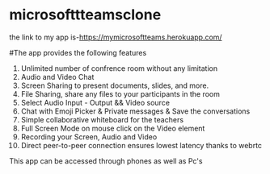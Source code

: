 # microsofttteamsclone
 the link to my app is-https://mymicrosoftteams.herokuapp.com/
 
 #The app provides the  following features
 1. Unlimited number of confrence room without any limitation
 2. Audio and Video Chat
 3. Screen Sharing to present documents, slides, and more.
 4. File Sharing, share any files to your participants in the room
 5. Select Audio Input - Output && Video source
 6. Chat with Emoji Picker & Private messages & Save the conversations
 7. Simple collaborative whiteboard for the teachers
 8. Full Screen Mode on mouse click on the Video element
 9. Recording your Screen, Audio and Video
 10. Direct peer-to-peer connection ensures lowest latency thanks to webrtc

This app can be accessed through phones as well as Pc's

